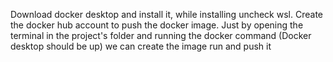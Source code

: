 Download docker desktop and install it, while installing uncheck wsl. Create the docker hub account to push the docker image. Just by opening the terminal in the project's folder and running the docker command (Docker desktop should be up) we can create the image run and push it
